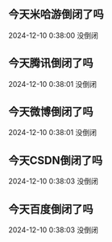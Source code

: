 ## 今天米哈游倒闭了吗

2024-12-10 0:38:00 没倒闭

## 今天腾讯倒闭了吗

2024-12-10 0:38:01 没倒闭

## 今天微博倒闭了吗

2024-12-10 0:38:01 没倒闭

## 今天CSDN倒闭了吗

2024-12-10 0:38:03 没倒闭

## 今天百度倒闭了吗

2024-12-10 0:38:03 没倒闭


